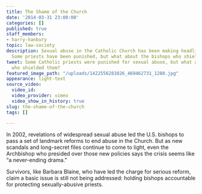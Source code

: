 ```yaml
---
title: The Shame of the Church
date: '2014-03-31 23:00:00'
categories: []
published: true
staff_members:
- harry-hanbury
topic: law-society
description: Sexual abuse in the Catholic Church has been making headlines for years.
  Some priests have been punished, but what about the bishops who shielded them?
tweet: Some Catholic priests were punished for sexual abuse, but what about the bishops
  who shielded them?
featured_image_path: "/uploads/1422556281026_469462731_1280.jpg"
appearance: light-text
source_video:
  video_id: 
  video_provider: vimeo
  video_show_in_history: true
slug: the-shame-of-the-church
tags: []

---
```

In 2002, revelations of widespread sexual abuse led the U.S. bishops to pass a set of landmark reforms to end abuse in the Church. But as new scandals and long-secret files continue to come to light, even the Archbishop who presided over those new policies says the crisis seems like “a never-ending drama."

Survivors, like Barbara Blaine, who have led the charge for serious reform, claim a basic issue is still not being addressed: holding bishops accountable for protecting sexually-abusive priests.

